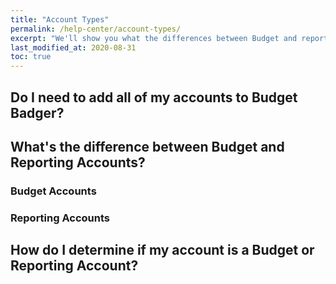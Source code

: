 ```yaml
---
title: "Account Types"
permalink: /help-center/account-types/
excerpt: "We'll show you what the differences between Budget and reporting Accounts are and why adding all of your accounts to Budget Badger is the right way to go!"
last_modified_at: 2020-08-31
toc: true
---
```


## Do I need to add all of my accounts to Budget Badger?

## What's the difference between Budget and Reporting Accounts?

### Budget Accounts

### Reporting Accounts

## How do I determine if my account is a Budget or Reporting Account?
